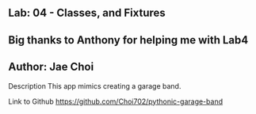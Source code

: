 ## Lab: 04 - Classes, and Fixtures ##

## Big thanks to Anthony for helping me with Lab4 ##

## Author: Jae Choi ## 

Description
This app mimics creating a garage band.



Link to Github
https://github.com/Choi702/pythonic-garage-band